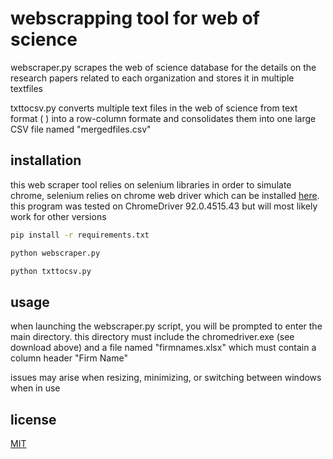# webscrapping tool for web of science

webscraper.py scrapes the web of science database for the details on the research papers related to each organization and stores it in multiple textfiles

txttocsv.py converts multiple text files in the web of science from text format (<tag> <description>) into a row-column formate and consolidates them into one large CSV file named "mergedfiles.csv"

## installation

this web scraper tool relies on selenium libraries in order to simulate chrome, selenium relies on chrome web driver which can be installed [here](https://chromedriver.chromium.org/downloads). this program was tested on ChromeDriver 92.0.4515.43 but will most likely work for other versions

```bash
pip install -r requirements.txt

python webscraper.py

python txttocsv.py
```

## usage

when launching the webscraper.py script, you will be prompted to enter the main directory. this directory must include the chromedriver.exe (see download above) and a file named "firmnames.xlsx" which must contain a column header "Firm Name"

issues may arise when resizing, minimizing, or switching between windows when in use 

## license
[MIT](https://choosealicense.com/licenses/mit/)
